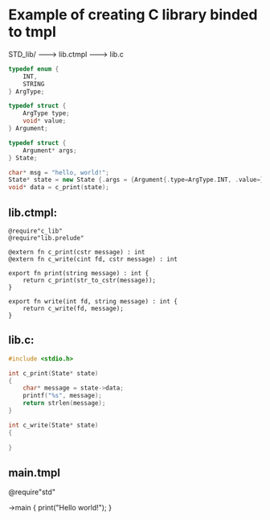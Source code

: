 

# Example of creating C library binded to tmpl

STD_lib/
---> lib.ctmpl
---> lib.c

```c
typedef enum {
    INT,
    STRING
} ArgType;

typedef struct {
    ArgType type;
    void* value;
} Argument;

typedef struct {
    Argument* args;
} State;
```

```cpp
char* msg = "hello, world!";
State* state = new State {.args = {Argument{.type=ArgType.INT, .value=}}};
void* data = c_print(state);
```

## lib.ctmpl:

```
@require"c_lib"
@require"lib.prelude"

@extern fn c_print(cstr message) : int
@extern fn c_write(cint fd, cstr message) : int

export fn print(string message) : int {
    return c_print(str_to_cstr(message));
}

export fn write(int fd, string message) : int {
    return c_write(fd, message);
}

```

## lib.c:
```c
#include <stdio.h>

int c_print(State* state)
{
    char* message = state->data;
    printf("%s", message);
    return strlen(message);
}

int c_write(State* state)
{
    
}

```

## main.tmpl

@require"std"

->main {
    print("Hello world!");
}

